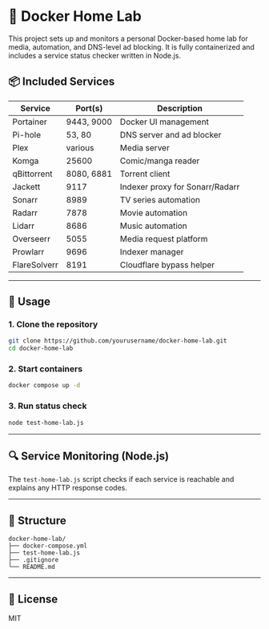 # 🐳 Docker Home Lab

This project sets up and monitors a personal Docker-based home lab for media, automation, and DNS-level ad blocking. It is fully containerized and includes a service status checker written in Node.js.

## 📦 Included Services

| Service      | Port(s)    | Description                     |
| ------------ | ---------- | ------------------------------- |
| Portainer    | 9443, 9000 | Docker UI management            |
| Pi-hole      | 53, 80     | DNS server and ad blocker       |
| Plex         | various    | Media server                    |
| Komga        | 25600      | Comic/manga reader              |
| qBittorrent  | 8080, 6881 | Torrent client                  |
| Jackett      | 9117       | Indexer proxy for Sonarr/Radarr |
| Sonarr       | 8989       | TV series automation            |
| Radarr       | 7878       | Movie automation                |
| Lidarr       | 8686       | Music automation                |
| Overseerr    | 5055       | Media request platform          |
| Prowlarr     | 9696       | Indexer manager                 |
| FlareSolverr | 8191       | Cloudflare bypass helper        |

---

## 🚀 Usage

### 1. Clone the repository

```bash
git clone https://github.com/yourusername/docker-home-lab.git
cd docker-home-lab
```

### 2. Start containers

```bash
docker compose up -d
```

### 3. Run status check

```bash
node test-home-lab.js
```

---

## 🔍 Service Monitoring (Node.js)

The `test-home-lab.js` script checks if each service is reachable and explains any HTTP response codes.

---

## 📁 Structure

```
docker-home-lab/
├── docker-compose.yml
├── test-home-lab.js
├── .gitignore
└── README.md
```

---

## 📜 License

MIT
